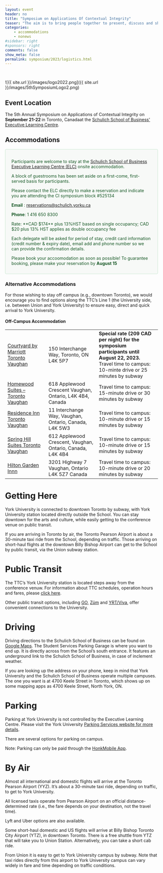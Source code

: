 ```yaml
---
layout: event
header: no
title: "Symposium on Applications Of Contextual Integrity"
teaser: "The aim is to bring people together to present, discuss and share ideas based on ongoing and completed projects drawing on CI as their underlying conception of privacy."
categories:
    - accommodations
    - nonews
#sidebar: right
#sponsors: right
comments: false
show_meta: false
permalink: symposium/2023/logistics.html
---
```

<br/>
<style>
.alert{
    position:relative;
    padding:.75rem 1.25rem;
    margin-bottom:1rem;
    border:1px solid transparent;
    border-radius:.25rem
}
.alert-heading{
    color:inherit
}
.alert-link{
    font-weight:700
}
.alert-success {
    color: #155724;
    background-color: #f7f9f7;
    border-color: #c3e6cb;
}

.alert-success hr {
    border-top-color: #b1dfbb
}

.alert-success .alert-link {
    color: #0b2e13
}
.alert-warning{
    color:#856404;
    background-color:#e6e6e6;
    border-color:#ffeeba
}
.alert-warning hr{
    border-top-color:#ffe8a1
}
.alert-warning .alert-link{
    color:#533f03
}

</style>

![{{ site.url }}/images/logo2022.png]({{ site.url }}/images/5thSymposiumLogo2.png)

## Event Location

<!-- This year 5th CI Symposium will be held in at Cornell Tech, the Digital Life Initiative (DLI) on Roosevelt Island in New York City. -->

The  5th Annual Symposium on Applications of Contextual Integrity on <b>September 21-22 </b> in Toronto, Canadaat the [Schulich School of Business' Executive Learning Centre](https://execed.schulich.yorku.ca/about-us/contact-locations/schulich-executive-learning-centre/).
 

## Accommodations

<div class="alert alert-success" role="alert">
<h4 class="alert-heading"></h4>
  <p>
Participants are welcome to stay at the <a href src='http://www.acc-schulichexecutiveconferencecentre.com/rooms.html'>Schulich School of Business Executive Learning Centre (ELC)</a> onsite accommodation. 
</p>
<p>
A block of guestrooms has been set aside on a first-come, first-served basis for participants. 
</p>
<p>
Please contact the ELC directly to make a reservation and indicate you are attending the CI symposium block #525134
 </p>
 <p>
 <b>Email</b> : <a href src='mailto:reservations@schulich.yorku.ca&subject=CI Symposium room reservation, block #525134'>reservations@schulich.yorku.ca</a>
 </p>
<p>
<b>Phone</b>: 1 416 650 8300
</p>
<p>
Rate: **CAD $174** plus 13%HST based on single occupancy; CAD $20 plus 13% HST applies as double occupancy fee
</p>
<p>
Each delegate will be asked for period of stay, credit card information (credit number & expiry date), email add and phone number so we can provide the confirmation details. 
</p>
<p>
Please book your accoomodation as soon as possible! To guarantee booking, please make your reservation by <b>August 15</b>
</p>
</div>



 






### Alternative Accommodations

For those wishing to stay off campus (e.g., downtown Toronto), we would encourage you to find options along the TTC’s Line 1 (the University side, i.e. between Union and York University) to ensure easy, direct and quick arrival to York University.

####  Off-Campus Accommodation

<table>
    <tr>
<td><a href src="https://www.marriott.com/events/start.mi?id=1690988666707&key=GRP">Courtyard by Marriott Toronto Vaughan</a></td>
<td>150 Interchange Way, Toronto, ON L4K 5P7</td>
<td> <b>Special rate (209 CAD per night) for the symposium participants until August 22, 2023.</b><br/> Travel time to campus: 10-minte drive or 25 minutes by subway</td>
</tr>

<tr>
<td><a href src="https://www.hilton.com/en/hotels/yyzvghw-homewood-suites-toronto-vaughan/">Homewood Suites – Toronto Vaughan</a></td>
<td>618 Applewood Crescent  Vaughan, Ontario, L4K 4B4, Canada</td>
<td>Travel time to campus: 15-minute drive or 30 minutes by subway </td>
</tr>

<tr>
<td><a href src="https://www.marriott.com/en-us/hotels/yyztv-residence-inn-toronto-vaughan/overview/?scid=f2ae0541-1279-4f24-b197-a979c79310b0">Residence Inn Toronto Vaughan</a></td>
<td>11 Interchange Way, Vaughan, Ontario, Canada, L4K 5W3</td>
<td> Travel time to campus: 10-minute drive or 15 minutes by subway </td>
</tr>


<tr>
<td><a href src="https://www.marriott.com/en-us/hotels/yyzsv-springhill-suites-toronto-vaughan/overview/?scid=f2ae0541-1279-4f24-b197-a979c79310b0">Spring Hill Suites Toronto Vaughan</a></td>
<td>612 Applewood Crescent, Vaughan, Ontario, Canada, L4K 4B4</td>
<td> Travel time to campus: 10-minute drive or 15 minutes by subway </td>
</tr>

<tr>
<td><a href src="https://www.hilton.com/en/hotels/yyzvagi-hilton-garden-inn-toronto-vaughan/">Hilton Garden Innn</a></td>
<td>3201 Highway 7 Vaughan, Ontario L4K 5Z7 Canada</td>
<td> Travel time to campus: 10-minute drive or 20 minutes by subway</td>
</tr>


</table>



# Getting Here

York University  is connected to downtown Toronto by subway, with York University station located directly outside the School. You can stay downtown for the arts and culture, while easily getting to the conference venue on public transit.

If you are arriving in Toronto by air, the Toronto Pearson Airport is about a 30-minute taxi ride from the School, depending on traffic. Those arriving on short-haul flights at the downtown Billy Bishop Airport can get to the School by public transit, via the Union subway station.

# Public Transit

The TTC’s York University station is located steps away from the conference venuw. For information about TTC schedules, operation hours and fares, please [click here](https://www.ttc.ca/routes-and-schedules).

Other public transit options, including [GO](http://www.gotransit.com/timetables/en/schedules/full_schedules.aspx), [Züm](http://www.bramptontransit.com/) and [YRT/Viva](https://www.yrt.ca/en/index.aspx), offer convenient connections to the University.

# Driving

Driving directions to the Schulich School of Business can be found on [Google Maps](https://www.google.com/maps/place/Schulich+School+of+Business/@43.773227,-79.500451,17z/data=!3m1!4b1!4m5!3m4!1s0x0:0x73bd37868cba036d!8m2!3d43.7732267!4d-79.4982572). The Student Services Parking Garage is where you want to end up. It is directly across from the School’s south entrance. It features an underground link to the Schulich School of Business, in case of inclement weather.

If you are looking up the address on your phone, keep in mind that York University and the Schulich School of Business operate multiple campuses. The one you want is at 4700 Keele Street in Toronto, which shows up on some mapping apps as 4700 Keele Street, North York, ON.

# Parking

Parking at York University is not controlled by the Executive Learning Centre. Please visit the York University [Parking Services website for more details](https://www.yorku.ca/parking/).

There are several options for parking on campus. 

Note: Parking can only be paid through the [HonkMobile App](https://www.yorku.ca/parking/honk-mobile-app/).

# By Air

Almost all international and domestic flights will arrive at the Toronto Pearson Airport (YYZ). It’s about a 30-minute taxi ride, depending on traffic, to get to York University. 

All licensed taxis operate from Pearson Airport on an official distance-determined rate (i.e., the fare depends on your destination, not the travel time).

Lyft and Uber options are also available. 

Some short-haul domestic and US flights will arrive at Billy Bishop Toronto City Airport (YTZ), in downtown Toronto. There is a free shuttle from YTZ that will take you to Union Station. Alternatively, you can take a short cab ride. 

From Union it is easy to get to York University campus by subway. Note that taxi rides directly from this airport to York University campus can vary widely in fare and time depending on traffic conditions.

